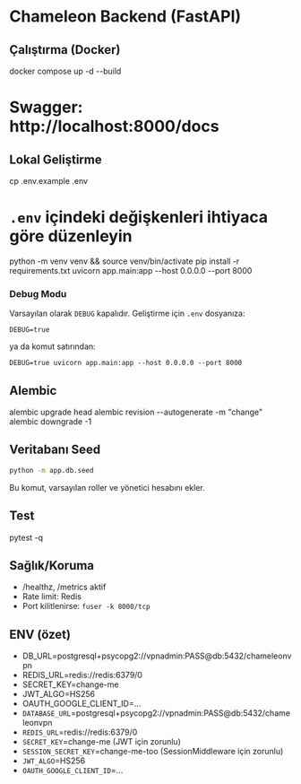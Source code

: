 # Chameleon Backend (FastAPI)

## Çalıştırma (Docker)
docker compose up -d --build
# Swagger: http://localhost:8000/docs

## Lokal Geliştirme
cp .env.example .env
# `.env` içindeki değişkenleri ihtiyaca göre düzenleyin
python -m venv venv && source venv/bin/activate
pip install -r requirements.txt
uvicorn app.main:app --host 0.0.0.0 --port 8000

### Debug Modu
Varsayılan olarak `DEBUG` kapalıdır. Geliştirme için `.env` dosyanıza:

```
DEBUG=true
```

ya da komut satırından:

```
DEBUG=true uvicorn app.main:app --host 0.0.0.0 --port 8000
```

## Alembic
alembic upgrade head
alembic revision --autogenerate -m "change"
alembic downgrade -1

## Veritabanı Seed
```bash
python -m app.db.seed
```
Bu komut, varsayılan roller ve yönetici hesabını ekler.

## Test
pytest -q

## Sağlık/Koruma
- /healthz, /metrics aktif
- Rate limit: Redis
- Port kilitlenirse: `fuser -k 8000/tcp`

## ENV (özet)
- DB_URL=postgresql+psycopg2://vpnadmin:PASS@db:5432/chameleonvpn
- REDIS_URL=redis://redis:6379/0
- SECRET_KEY=change-me
- JWT_ALGO=HS256
- OAUTH_GOOGLE_CLIENT_ID=...
- `DATABASE_URL`=postgresql+psycopg2://vpnadmin:PASS@db:5432/chameleonvpn
- `REDIS_URL`=redis://redis:6379/0
- `SECRET_KEY`=change-me (JWT için zorunlu)
- `SESSION_SECRET_KEY`=change-me-too (SessionMiddleware için zorunlu)
- `JWT_ALGO`=HS256
- `OAUTH_GOOGLE_CLIENT_ID`=...
